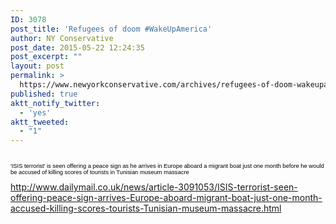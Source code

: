 ```yaml
---
ID: 3078
post_title: 'Refugees of doom #WakeUpAmerica'
author: NY Conservative
post_date: 2015-05-22 12:24:35
post_excerpt: ""
layout: post
permalink: >
  https://www.newyorkconservative.com/archives/refugees-of-doom-wakeupamerica/
published: true
aktt_notify_twitter:
  - 'yes'
aktt_tweeted:
  - "1"
---
```

<p><img src="http://www.newyorkconservative.com/wp-content/uploads/2015/05/052215_1624_Refugeesofd1.png" alt=""/>
	</p><p><span style="color:black"><span style="font-family:Arial; font-size:7pt">'ISIS terrorist' is seen offering a peace sign as he arrives in Europe aboard a migrant boat just one month before he would be accused of killing scores of tourists in Tunisian museum massacre<br/><br/><a href="http://www.dailymail.co.uk/news/article-3091053/ISIS-terrorist-seen-offering-peace-sign-arrives-Europe-aboard-migrant-boat-just-one-month-accused-killing-scores-tourists-Tunisian-museum-massacre.html"/></span>http://www.dailymail.co.uk/news/article-3091053/ISIS-terrorist-seen-offering-peace-sign-arrives-Europe-aboard-migrant-boat-just-one-month-accused-killing-scores-tourists-Tunisian-museum-massacre.html</span>
	</p>